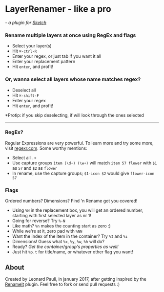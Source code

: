 # LayerRenamer - like a pro
*- a plugin for [Sketch](https://sketchapp.com/)*

### Rename multiple layers at once using RegEx and flags
- Select your layer(s)
- Hit `⌘-ctrl-R`
- Enter your regex, or just tab if you want it all
- Enter your replacement pattern
- Hit `enter`, and profit!

### Or, wanna select all layers whose name matches regex?
- Deselect all 
- Hit `⌘-shift-F`
- Enter your regex
- Hit `enter`, and profit!

*Protip: if you skip deselecting, if will look through the ones selected

---

### RegEx?

Regular Expressions are very powerful. To learn more and try some more, visit [regexr.com](http://regexr.com). Some worthy mentions:
- Select all `.+`
- Use capture groups `item (\d+) (\w+)` will match `item 57 flower` with `$1` as `57` and `$2` as `flower`
- In rename, use the capture groups; `$1-icon $2` would give `flower-icon 57`

### Flags

Ordered numbers? Dimensions? Find 'n Rename got you covered!
- Using `%N` in the replacement box, you will get an ordered number, starting with first selected layer as nr 1!
- Going for reverse? Try `%-N`
- Like math? `%n` makes the counting start as zero :)
- While we're at it, zero pad with `%NN`
- Want the index of the item in the container? Try `%I` and `%i`
- Dimensions! Guess what `%x`, `%y`, `%w`, `%h` will do?
- Ready? *Get the container/group's properties as well!*
- Just hit `%p.t` for title/name, or whatever other flag you want!




## About

Created by Leonard Pauli, in january 2017, after getting inspired by the [RenameIt](https://github.com/rodi01/RenameIt) plugin. Feel free to fork or send pull requests :)